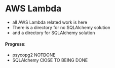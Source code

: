 # AWS Lambda

- all AWS Lambda related work is here
- There is a directory for no SQLAlchemy solution
- and a directory for SQLAlchemy solution

#### Progress:

- psycopg2 NOTDONE
- SQLAlchemy ClOSE TO BEING DONE
